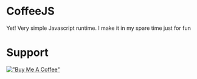 # CoffeeJS
Yet! Very simple Javascript runtime. I make it in my spare time just for fun


# Support
[!["Buy Me A Coffee"](https://www.buymeacoffee.com/assets/img/custom_images/orange_img.png)](https://www.buymeacoffee.com/StephenN)
